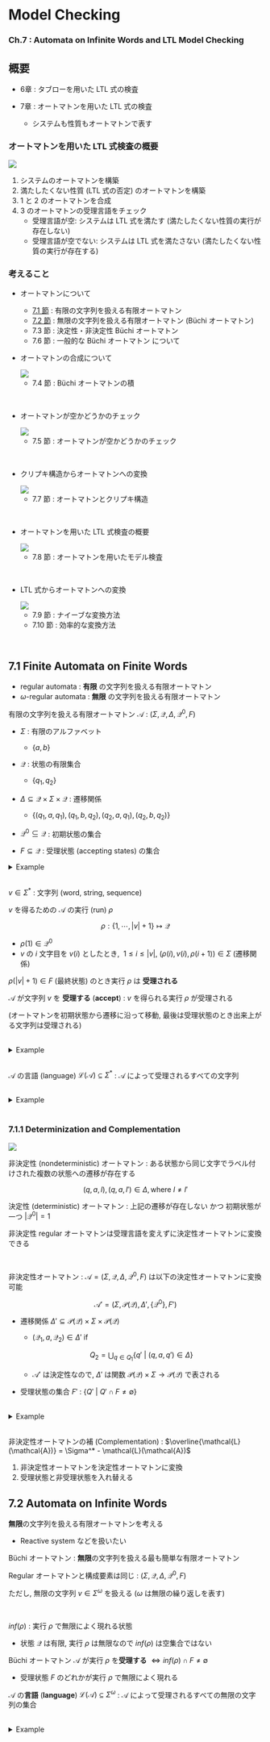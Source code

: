 # Model Checking

### Ch.7 : Automata on Infinite Words and LTL Model Checking

## 概要

- 6章 : タブローを用いた LTL 式の検査

- 7章 : オートマトンを用いた LTL 式の検査

  - システムも性質もオートマトンで表す

### オートマトンを用いた LTL 式検査の概要

<img src="images/image7-0-1.png" class="img-100" />

1. システムのオートマトンを構築
2. 満たしたくない性質 (LTL 式の否定) のオートマトンを構築
3. 1 と 2 のオートマトンを合成
4. 3 のオートマトンの受理言語をチェック
   - 受理言語が空: システムは LTL 式を満たす (満たしたくない性質の実行が存在しない)
   - 受理言語が空でない: システムは LTL 式を満たさない (満たしたくない性質の実行が存在する)

### 考えること

- オートマトンについて

  - [7.1 節](#71-finite-automata-on-finite-words) : 有限の文字列を扱える有限オートマトン
  - [7.2 節](#72-automata-on-infinite-words) : 無限の文字列を扱える有限オートマトン (Büchi オートマトン)
  - 7.3 節 : 決定性・非決定性 Büchi オートマトン
  - 7.6 節 : 一般的な Büchi オートマトン について

- オートマトンの合成について

  <img src="images/image7-0-2.png" class="img-100" />

  - 7.4 節 : Büchi オートマトンの積

<br/>

- オートマトンが空かどうかのチェック

  <img src="images/image7-0-3.png" class="img-100" />

  - 7.5 節 : オートマトンが空かどうかのチェック

<br/>

- クリプキ構造からオートマトンへの変換

  <img src="images/image7-0-4.png" class="img-100" />

  - 7.7 節 : オートマトンとクリプキ構造

<br/>

- オートマトンを用いた LTL 式検査の概要

  <img src="images/image7-0-1.png" class="img-100" />

  - 7.8 節 : オートマトンを用いたモデル検査

<br/>

- LTL 式からオートマトンへの変換

  <img src="images/image7-0-5.png" class="img-100" />

  - 7.9 節 : ナイーブな変換方法
  - 7.10 節 : 効率的な変換方法

<br/>

## 7.1 Finite Automata on Finite Words

- regular automata : **有限** の文字列を扱える有限オートマトン
- $\omega$-regular automata : **無限** の文字列を扱える有限オートマトン

有限の文字列を扱える有限オートマトン $\mathcal{A}$ : $(\Sigma, \mathcal{Q}, \Delta, \mathcal{Q}^0, F)$

- $\Sigma$ : 有限のアルファベット  
  - $\{a, b\}$

- $\mathcal{Q}$ : 状態の有限集合
  - $\{q_1, q_2\}$

- $\Delta \subseteq \mathcal{Q} \times \Sigma \times \mathcal{Q}$ : 遷移関係
  - $\{(q_1, a, q_1), (q_1, b, q_2), (q_2, a, q_1), (q_2, b, q_2)\}$

- $\mathcal{Q}^0 \subseteq \mathcal{Q}$ : 初期状態の集合

- $F \subseteq \mathcal{Q}$ : 受理状態 (accepting states) の集合

<details>
<summary><dev style="color: var(--main-color)">Example</dev></summary>
<div class="details-inner">

<img src="images/image7-1-2.png" class="img-40" />

$(\Sigma, \mathcal{Q}, \Delta, \mathcal{Q}^0, F)$

- $\Sigma = \{a, b\}$

- $\mathcal{Q} = \{q_1, q_2\}$

- $\Delta = \{(q_1, a, q_1), (q_1, b, q_2), (q_2, a, q_1), (q_2, b, q_2)\}$

- $\mathcal{Q}^0 = \{ q_1 \}$

- $F = \{ q_1 \}$

</div>
</details>

<br/>

$v \in \Sigma^{*}$ : 文字列 (word, string, sequence)

$v$ を得るための $\mathcal{A}$ の実行 (run) $\rho$

$$\rho : \{ 1, \cdots, |v| + 1 \} \mapsto \mathcal{Q}$$

- $\rho(1) \in \mathcal{Q}^0$
- $v$ の $i$ 文字目を $v(i)$ としたとき, $\ 1 \leq i \leq |v|,\ (\rho(i), v(i), \rho(i + 1)) \in \Sigma$ (遷移関係)

$\rho(|v| + 1) \in F$ (最終状態) のとき実行 $\rho$ は **受理される** 

$\mathcal{A}$ が文字列 $v$ を **受理する** (**accept**) : $v$ を得られる実行 $\rho$ が受理される

(オートマトンを初期状態から遷移に沿って移動, 最後は受理状態のとき出来上がる文字列は受理される)

<br/>

<details>
<summary><dev style="color: var(--main-color)">Example</dev></summary>
<div class="details-inner">

<img src="images/image7-1-2.png" class="img-40" />

文字列 $abba$ が得られる実行は？ : $q_1q_1q_2q_2q_1$

文字列 $baa$ が得られる実行は？
<details>
<summary>答え</summary>
<div class="details-inner">

$q_1q_2q_1q_1$

</div>
</details>

文字列 $bbaba$ は受理される？

<details>
<summary>答え</summary>
<div class="details-inner">

Yes

受理される実行 $q_1q_2q_2q_1q_2q_1$ が存在する

</div>
</details>

文字列 $aabab$ は受理される？

<details>
<summary>答え</summary>
<div class="details-inner">

No

受理される実行が存在しない

($aabab$ が得られる実行 $q_1q_1q_1q_2q_1q_2$ は最後の状態が受理状態 $F$ に含まれない)

</div>
</details>

</div>
</details>

<br/>

$\mathcal{A}$ の言語 (language) $\mathcal{L}(\mathcal{A}) \subseteq \Sigma^{*}$ : $\mathcal{A}$ によって受理されるすべての文字列

<br/>

<details>
<summary><dev style="color: var(--main-color)">Example</dev></summary>
<div class="details-inner">

<img src="images/image7-1-2.png" class="img-40" />

$\mathcal{A}$ の言語 : $\varepsilon + (a + b)^{*}a$

</div>
</details>

<br/>

### 7.1.1 Determinization and Complementation

<img src="images/image7-1-1.png" class="img-70" />

非決定性 (nondeterministic) オートマトン : ある状態から同じ文字でラベル付けされた複数の状態への遷移が存在する 

$$ (q, a, l), (q, a, l') \in \Delta , \text{where}\ l \neq l'$$

決定性 (deterministic) オートマトン : 上記の遷移が存在しない かつ 初期状態が一つ $|\mathcal{Q}^0| = 1$

非決定性 regular オートマトンは受理言語を変えずに決定性オートマトンに変換できる

<br/>

非決定性オートマトン : $\mathcal{A} = (\Sigma, \mathcal{Q}, \Delta, \mathcal{Q}^0, F)$ は以下の決定性オートマトンに変換可能

$$\mathcal{A}' = (\Sigma, \mathcal{P}(\mathcal{Q}), \Delta', \{\mathcal{Q}^0\}, F')$$

- 遷移関係 $\Delta' \subseteq \mathcal{P}(\mathcal{Q}) \times \Sigma \times \mathcal{P}(\mathcal{Q})$

  - $(\mathcal{Q}_1, a, \mathcal{Q}_2) \in \Delta'$ if

  $$Q_2 = \displaystyle \bigcup_{q \in Q_1} \{ q' \ | \ (q,a,q') \in \Delta \}$$

  - $\mathcal{A'}$ は決定性なので, $\Delta'$ は関数 $\mathcal{P}(\mathcal{Q}) \times \Sigma \to \mathcal{P}(\mathcal{Q})$ で表される

- 受理状態の集合 $F'$ : $\{ Q'\ |\ Q' \cap F \neq \emptyset \}$


<br/>

<details>
<summary><dev style="color: var(--main-color)">Example</dev></summary>
<div class="details-inner">

非決定性オートマトンから決定性オートマトンへの変換

<img src="images/image7-1-3.png" class="img-55" />

非決定性オートマトン $\mathcal{A}$ : $(\Sigma, \mathcal{Q}, \Delta, \mathcal{Q}^0, F)$

- $\Sigma = \{a, b, c\}$

- $\mathcal{Q} = \{q_1, q_2, q_3\}$

- $\Delta = \{(q_1, b, q_1), (q_1, c, q_2), (q_2, b, q_1), (q_2, c, q_3), (q_3, a, q_2), (q_3, a, q_3)\}$

- $\mathcal{Q}^0 = \{ q_1, q_2 \}$

- $F = \{ q_1, q_3 \}$

決定性オートマトン $\mathcal{A}' = (\Sigma, \mathcal{P}(\mathcal{Q}), \Delta', \{\mathcal{Q}^0\}, F')$ に変換する

- 初期状態 : $\{ \{ q_1, q_2 \} \}$

- 遷移関係 $\Delta'$ :


  |  | $a$ | $b$ | $c$ |
  | ---: | :---: | :---: | :---: |
  | $\emptyset$ | $\emptyset$ | $\emptyset$ | $\emptyset$ |
  | $\{ q_1 \}$ | $\emptyset$ | $\{ q_1 \}$ | $\{ q_2 \}$ |
  | $\{ q_2 \}$ | $\emptyset$ | $\{ q_1 \}$ | $\{ q_3 \}$ |
  | $\{ q_3 \}$ | $\{ q_2, q_3 \}$ | $\emptyset$ | $\emptyset$ |
  | $\{ q_1, q_2 \}$ | $\emptyset$ | $\{ q_1 \}$ | ? |
  | $\{ q_1, q_3 \}$ | $\{ q_2, q_3 \}$ | $\{ q_1 \}$ | $\{ q_2 \}$ |
  | $\{ q_2, q_3 \}$ | $\{ q_2, q_3 \}$ | $\{ q_1 \}$ | $\{ q_3 \}$ |
  | $\{ q_1, q_2, q_3 \}$ | $\{ q_2, q_3 \}$ | $\{ q_1 \}$ | $\{ q_2, q_3 \}$ |


    <details>
    <summary>答え</summary>
    <div class="details-inner">

    |  | $a$ | $b$ | $c$ |
    | ---: | :---: | :---: | :---: |
    | $\emptyset$ | $\emptyset$ | $\emptyset$ | $\emptyset$ |
    | $\{ q_1 \}$ | $\emptyset$ | $\{ q_1 \}$ | $\{ q_2 \}$ |
    | $\{ q_2 \}$ | $\emptyset$ | $\{ q_1 \}$ | $\{ q_3 \}$ |
    | $\{ q_3 \}$ | $\{ q_2, q_3 \}$ | $\emptyset$ | $\emptyset$ |
    | $\{ q_1, q_2 \}$ | $\emptyset$ | $\{ q_1 \}$ | $\{ q_2, q_3 \}$ |
    | $\{ q_1, q_3 \}$ | $\{ q_2, q_3 \}$ | $\{ q_1 \}$ | $\{ q_2 \}$ |
    | $\{ q_2, q_3 \}$ | $\{ q_2, q_3 \}$ | $\{ q_1 \}$ | $\{ q_3 \}$ |
    | $\{ q_1, q_2, q_3 \}$ | $\{ q_2, q_3 \}$ | $\{ q_1 \}$ | $\{ q_2, q_3 \}$ |
    
    </div>
    </details>

- 受理状態 $F'$ : $\{ \{ q_1 \}, \{ q_3 \}, \{ q_1, q_2 \}, \{ q_1, q_3 \}, \{ q_2, q_3 \}, \{ q_1, q_2, q_3 \} \}$


  <!-- - $( \{ q_1, q_2 \}, b, \{ q_1 \} )$
  - $( \{ q_1, q_2 \}, c, ? )$

    <details>
    <summary>答え</summary>
    <div class="details-inner">
    $( \{ q_1, q_2 \}, c, \{ q_2, q_3 \} )$
    </div>
    </details>

  - $( \{ q_1 \}, b, \{ q_1 \} )$
  - $( \{ q_1 \}, c, \{ q_2 \} )$
  - $( \{ q_2 \}, b, \{ q_1 \} )$
  - $( \{ q_2 \}, c, \{ q_3 \} )$
  - $( \{ q_3 \}, a, ? )$

    <details>
    <summary>答え</summary>
    <div class="details-inner">
    $( \{ q_3 \}, a, \{ q_2, q_3 \} )$
    </div>
    </details>

  - $( \{ q_2, q_3 \}, a, ? )$

    <details>
    <summary>答え</summary>
    <div class="details-inner">
    $( \{ q_2, q_3 \}, a, \{ q_2, q_3 \} )$
    </div>
    </details>

  - $( \{ q_2, q_3 \}, b, \{ q_1 \} )$
  - $( \{ q_2, q_3 \}, c, \{ q_3 \} )$

  - 受理状態 $F'$ : $\{ \{ q_1 \}, \{ q_3 \}, \{ q_1, q_2 \}, \{ q_2, q_3 \} \}$ -->


<img src="images/image7-1-4.png" class="img-60" />

(空集合と初期状態から到達不可能な状態は除く)

</div>
</details>

<br/>

非決定性オートマトンの補 (Complementation) : $\overline{\mathcal{L}(\mathcal{A})} = \Sigma^* - \mathcal{L}(\mathcal{A})$

1. 非決定性オートマトンを決定性オートマトンに変換
2. 受理状態と非受理状態を入れ替える


## 7.2 Automata on Infinite Words

**無限**の文字列を扱える有限オートマトンを考える

  - Reactive system などを扱いたい

Büchi オートマトン : **無限**の文字列を扱える最も簡単な有限オートマトン

Regular オートマトンと構成要素は同じ : $(\Sigma, \mathcal{Q}, \Delta, \mathcal{Q}^0, F)$

ただし, 無限の文字列 $v \in \Sigma^{\omega}$ を扱える ($\omega$ は無限の繰り返しを表す)

<br/>

$inf(\rho)$ : 実行 $\rho$ で無限によく現れる状態 

  - 状態 $\mathcal{Q}$ は有限, 実行 $\rho$ は無限なので $inf(\rho)$ は空集合ではない

Büchi オートマトン $\mathcal{A}$ が実行 $\rho$ を**受理する** $\Leftrightarrow inf(\rho) \cap F \neq \emptyset$

- 受理状態 $F$ のどれかが実行 $\rho$ で無限によく現れる

$\mathcal{A}$ の**言語** (**language**) $\mathcal{L}(\mathcal{A}) \subseteq \Sigma^{\omega}$ : $\mathcal{A}$ によって受理されるすべての無限の文字列の集合 

<br/>

<details>
<summary><dev style="color: var(--main-color)">Example</dev></summary>
<div class="details-inner">

<img src="images/image7-1-2.png" class="img-40" />

受理状態 $q_1$ が無限によく現れるとき, その実行は受理される

- $(ab)^{\omega}$ は受理される?

    <details>
    <summary>答え</summary>
    <div class="details-inner">

    Yes

    </div>
    </details>

- $a^*b^{\omega}$ は受理される?

    <details>
    <summary>答え</summary>
    <div class="details-inner">

    No

    受理状態 $q_1$ は有限回しか現れない

    </div>
    </details>

$\mathcal{L}(\mathcal{A})$ : $(b^*a)^{\omega}$

</div>
</details>